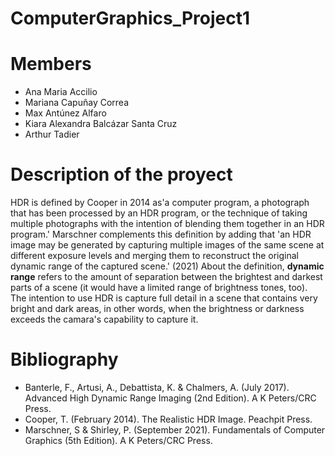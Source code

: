 # ComputerGraphics_Project1

# Members
- Ana Maria Accilio
- Mariana Capuñay Correa
- Max Antúnez Alfaro
- Kiara Alexandra Balcázar Santa Cruz
- Arthur Tadier


# Description of the proyect
HDR is defined by Cooper in 2014 as'a computer program, a photograph that has been processed by an HDR program, or the technique of taking multiple photographs with the intention of blending them together in an HDR program.' Marschner complements this definition by adding that 'an HDR image may be generated by capturing multiple images of the same scene at different exposure levels and merging them to reconstruct the original dynamic range of the captured scene.' (2021)
About the definition, **dynamic range** refers to the amount of separation between the brightest and darkest parts of a scene (it would have a limited range of brightness tones, too). 
The intention to use HDR is capture full detail in a scene that contains very bright and dark areas, in other words, when the brightness or darkness exceeds the camara's capability to capture it.


# Bibliography
- Banterle, F., Artusi, A., Debattista, K. & Chalmers, A. (July 2017). Advanced High Dynamic Range Imaging (2nd Edition). A K Peters/CRC Press.
- Cooper, T. (February 2014). The Realistic HDR Image. Peachpit Press.
- Marschner, S & Shirley, P. (September 2021). Fundamentals of Computer Graphics (5th Edition). A K Peters/CRC Press.
